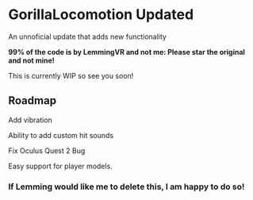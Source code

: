 # GorillaLocomotion Updated
An unnoficial update that adds new functionality

**99% of the code is by LemmingVR and not me: Please star the original and not mine!**

This is currently WIP so see you soon!

## Roadmap

Add vibration

Ability to add custom hit sounds

Fix Oculus Quest 2 Bug

Easy support for player models.


### **If Lemming would like me to delete this, I am happy to do so!**
